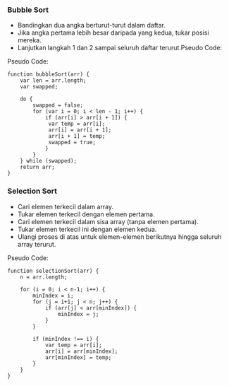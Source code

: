 ### Bubble Sort
- Bandingkan dua angka berturut-turut dalam daftar.
- Jika angka pertama lebih besar daripada yang kedua, tukar posisi mereka.
- Lanjutkan langkah 1 dan 2 sampai seluruh daftar terurut.Pseudo Code: 

Pseudo Code:

    function bubbleSort(arr) {
        var len = arr.length;
        var swapped;
    
        do {
            swapped = false;
            for (var i = 0; i < len - 1; i++) {
                if (arr[i] > arr[i + 1]) {
                 var temp = arr[i];
                 arr[i] = arr[i + 1];
                 arr[i + 1] = temp;
                 swapped = true;
                }
            }
        } while (swapped);
        return arr;
    }

### Selection Sort
- Cari elemen terkecil dalam array.
- Tukar elemen terkecil dengan elemen pertama.
- Cari elemen terkecil dalam sisa array (tanpa elemen pertama).
- Tukar elemen terkecil ini dengan elemen kedua.
- Ulangi proses di atas untuk elemen-elemen berikutnya hingga seluruh array 
  terurut.

Pseudo Code:

    function selectionSort(arr) {
        n = arr.length;

        for (i = 0; i < n-1; i++) {
            minIndex = i;
            for (j = i+1; j < n; j++) {
                if (arr[j] < arr[minIndex]) {
                    minIndex = j;
                }
            }
        
            if (minIndex !== i) {
                var temp = arr[i];
                arr[i] = arr[minIndex];
                arr[minIndex] = temp;
            }
        }
    }
